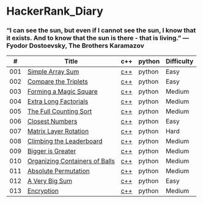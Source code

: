 # HackerRank_Diary
### “I can see the sun, but even if I cannot see the sun, I know that it exists. And to know that the sun is there - that is living.” ― Fyodor Dostoevsky, The Brothers Karamazov

| # | Title | c++ | python | Difficulty |
|---| ----- | -------- | ---------- | ---------- |
|001|[Simple Array Sum](https://www.hackerrank.com/challenges/simple-array-sum/problem) |[c++](./src/001_Simple_Array_Sum/Simple_Array_Sum.cpp) |python|Easy|
|002|[Compare the Triplets](https://www.hackerrank.com/challenges/compare-the-triplets/problem) |[c++](./src/002_Compare_the_Triplets/Compare_the_Triplets.cpp) |python|Easy|
|003|[Forming a Magic Square](https://www.hackerrank.com/challenges/magic-square-forming/problem) |[c++](./src/003_Forming_a_Magic_Square/Forming_a_Magic_Square.cpp) |python|Medium|
|004|[Extra Long Factorials](https://www.hackerrank.com/challenges/extra-long-factorials/problem) |[c++](./src/004_Extra_Long_Factorials/Extra_Long_Factorials.cpp) |python|Medium|
|005|[The Full Counting Sort](https://www.hackerrank.com/challenges/countingsort4/problem) |[c++](./src/005_The_Full_Counting_Sort/The_Full_Counting_Sort.cpp) |python|Medium|
|006|[Closest Numbers](https://www.hackerrank.com/challenges/closest-numbers/problem) |[c++](./src/006_Closest_Numbers/Closest_Numbers.cpp) |python|Easy|
|007|[Matrix Layer Rotation](https://www.hackerrank.com/challenges/matrix-rotation-algo/problem) |[c++](./src/007_Matrix_Layer_Rotation/Matrix_Layer_Rotation.cpp) |python|Hard|
|008|[Climbing the Leaderboard](https://www.hackerrank.com/challenges/climbing-the-leaderboard/problem) |[c++](./src/008_Climbing_the_Leaderboard/Climbing_the_Leaderboard.cpp) |python|Medium|
|009|[Bigger is Greater](https://www.hackerrank.com/challenges/bigger-is-greater/problem) |[c++](./src/009_Bigger_is_Greater/Bigger_is_Greater.cpp) |python|Medium|
|010|[Organizing Containers of Balls](https://www.hackerrank.com/challenges/organizing-containers-of-balls/problem) |[c++](./src/010_Organizing_Containers_of_Balls/Organizing_Containers_of_Balls.cpp) |python|Medium|
|011|[Absolute Permutation](https://www.hackerrank.com/challenges/absolute-permutation/problem) |[c++](./src/011_Absolute_Permutation/Absolute_Permutation.cpp) |python|Medium|
|012|[A Very Big Sum](https://www.hackerrank.com/challenges/a-very-big-sum/problem) |[c++](./src/012_A_Very_Big_Sum/A_Very_Big_Sum.cpp) |python|Easy|
|013|[Encryption](https://www.hackerrank.com/challenges/encryption/problem) |[c++](./src/013_Encryption/Encryption.cpp) |python|Medium|
